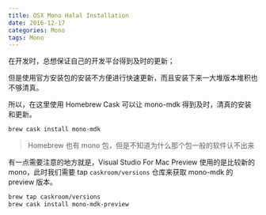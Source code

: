 ```yaml
---
title: OSX Mono Halal Installation
date: 2016-12-17
categories: Mono
tags: Mono
---
```


在开发时，总想保证自己的开发平台得到及时的更新；

但是使用官方安装包的安装不方便进行快速更新，而且安装下来一大堆版本堆积也不够清真。

所以，在这里使用 Homebrew Cask 可以让 mono-mdk 得到及时，清真的安装和更新。

<!-- more -->

```sh
brew cask install mono-mdk
```

> Homebrew 也有 mono 包，但是不知道为什么那个包一般的软件认不出来

有一点需要注意的地方就是，Visual Studio For Mac Preview 使用的是比较新的 mono，此时我们需要 tap `caskroom/versions` 仓库来获取 mono-mdk 的 preview 版本。

```sh
brew tap caskroom/versions
brew cask install mono-mdk-preview
```
